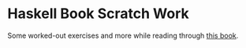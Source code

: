# Haskell Book Scratch Work

Some worked-out exercises and more while reading through
[this book](http://haskellbook.com/).
